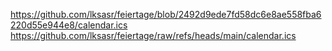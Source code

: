 https://github.com/lksasr/feiertage/blob/2492d9ede7fd58dc6e8ae558fba6220d55e944e8/calendar.ics
https://github.com/lksasr/feiertage/raw/refs/heads/main/calendar.ics
